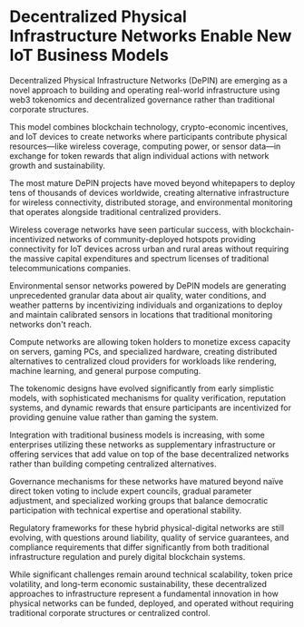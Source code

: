 # Decentralized Physical Infrastructure Networks Enable New IoT Business Models

Decentralized Physical Infrastructure Networks (DePIN) are emerging as a novel approach to building and operating real-world infrastructure using web3 tokenomics and decentralized governance rather than traditional corporate structures.

This model combines blockchain technology, crypto-economic incentives, and IoT devices to create networks where participants contribute physical resources—like wireless coverage, computing power, or sensor data—in exchange for token rewards that align individual actions with network growth and sustainability.

The most mature DePIN projects have moved beyond whitepapers to deploy tens of thousands of devices worldwide, creating alternative infrastructure for wireless connectivity, distributed storage, and environmental monitoring that operates alongside traditional centralized providers.

Wireless coverage networks have seen particular success, with blockchain-incentivized networks of community-deployed hotspots providing connectivity for IoT devices across urban and rural areas without requiring the massive capital expenditures and spectrum licenses of traditional telecommunications companies.

Environmental sensor networks powered by DePIN models are generating unprecedented granular data about air quality, water conditions, and weather patterns by incentivizing individuals and organizations to deploy and maintain calibrated sensors in locations that traditional monitoring networks don't reach.

Compute networks are allowing token holders to monetize excess capacity on servers, gaming PCs, and specialized hardware, creating distributed alternatives to centralized cloud providers for workloads like rendering, machine learning, and general purpose computing.

The tokenomic designs have evolved significantly from early simplistic models, with sophisticated mechanisms for quality verification, reputation systems, and dynamic rewards that ensure participants are incentivized for providing genuine value rather than gaming the system.

Integration with traditional business models is increasing, with some enterprises utilizing these networks as supplementary infrastructure or offering services that add value on top of the base decentralized networks rather than building competing centralized alternatives.

Governance mechanisms for these networks have matured beyond naïve direct token voting to include expert councils, gradual parameter adjustment, and specialized working groups that balance democratic participation with technical expertise and operational stability.

Regulatory frameworks for these hybrid physical-digital networks are still evolving, with questions around liability, quality of service guarantees, and compliance requirements that differ significantly from both traditional infrastructure regulation and purely digital blockchain systems.

While significant challenges remain around technical scalability, token price volatility, and long-term economic sustainability, these decentralized approaches to infrastructure represent a fundamental innovation in how physical networks can be funded, deployed, and operated without requiring traditional corporate structures or centralized control.